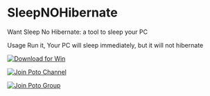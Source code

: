 # SleepNOHibernate
Want Sleep No Hibernate: a tool to sleep your PC

Usage
Run it, Your PC will sleep immediately, but it will not hibernate

<a href="https://github.com/isPoto/SleepNOHibernate/releases/download/3/SleepNOHibernateByPotoVersion3.zip" target="blank"><img border="0" src="https://user-images.githubusercontent.com/59009389/209811676-4efe1313-5e2a-476c-856b-537c7ba196e7.png" alt="Download for Win" title="Download for Win"></a>

<script src='https://storage.ko-fi.com/cdn/scripts/overlay-widget.js'></script>
<script>
  kofiWidgetOverlay.draw('ispoto', {
    'type': 'floating-chat',
    'floating-chat.donateButton.text': 'Sponsor Poto',
    'floating-chat.donateButton.background-color': '#00b9fe',
    'floating-chat.donateButton.text-color': '#fff'
  });
</script>

<a href="https://t.me/PotoChannel" target="blank"><img border="0" src="https://user-images.githubusercontent.com/59009389/211225154-07ba4e6c-a370-4873-8181-76f5f1b7a0e3.png" alt="Join Poto Channel" title="Join Poto Channel"></a>

<a href="https://t.me/PotoGroup" target="blank"><img border="0" src="https://user-images.githubusercontent.com/59009389/211225151-98d67c7c-a2c8-4925-b443-cfcc663f56cc.png" alt="Join Poto Group" title="Join Poto Group"></a>
